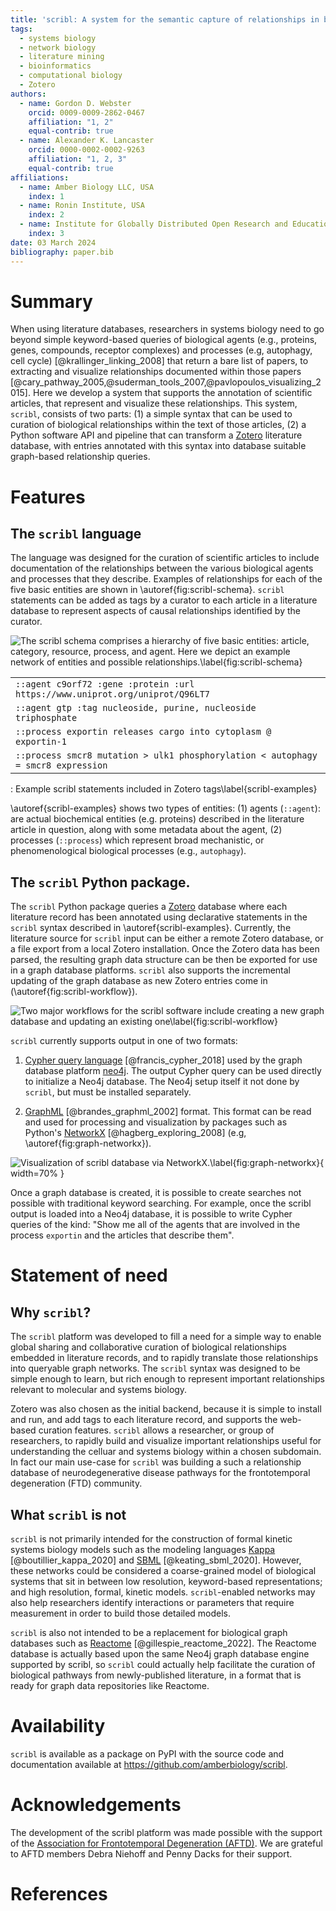 ```yaml
---
title: 'scribl: A system for the semantic capture of relationships in biological literature'
tags:
  - systems biology
  - network biology
  - literature mining
  - bioinformatics
  - computational biology
  - Zotero
authors:
  - name: Gordon D. Webster
    orcid: 0009-0009-2862-0467
    affiliation: "1, 2"
    equal-contrib: true
  - name: Alexander K. Lancaster
    orcid: 0000-0002-0002-9263
    affiliation: "1, 2, 3"
    equal-contrib: true
affiliations:
  - name: Amber Biology LLC, USA
    index: 1
  - name: Ronin Institute, USA
    index: 2
  - name: Institute for Globally Distributed Open Research and Education
    index: 3
date: 03 March 2024
bibliography: paper.bib
---
```


# Summary

When using literature databases, researchers in systems biology need
to go beyond simple keyword-based queries of biological agents (e.g.,
proteins, genes, compounds, receptor complexes) and processes (e.g,
autophagy, cell cycle) [@krallinger_linking_2008] that return a bare
list of papers, to extracting and visualize relationships documented
within those papers
[@cary_pathway_2005,@suderman_tools_2007,@pavlopoulos_visualizing_2015].
Here we develop a system that supports the annotation of scientific
articles, that represent and visualize these relationships. This
system, `scribl`, consists of two parts: (1) a simple syntax that can
be used to curation of biological relationships within the text of
those articles, (2) a Python software API and pipeline that can
transform a [Zotero](https://www.zotero.org/) literature database,
with entries annotated with this syntax into database suitable
graph-based relationship queries.

# Features

## The `scribl` language

The language was designed for the curation of scientific articles to
include documentation of the relationships between the various
biological agents and processes that they describe. Examples of
relationships for each of the five basic entities are shown in
\autoref{fig:scribl-schema}. `scribl` statements can be added as tags
by a curator to each article in a literature database to represent
aspects of causal relationships identified by the curator.

![The scribl schema comprises a hierarchy of five basic entities: `article`, `category`, `resource`, `process`, and `agent`. Here we depict an example network of entities and possible relationships.\label{fig:scribl-schema}](scribl-schema.png)

|   |
|:--|
| `::agent c9orf72 :gene :protein :url https://www.uniprot.org/uniprot/Q96LT7`     |
| `::agent gtp :tag nucleoside, purine, nucleoside triphosphate`                   |
| `::process exportin releases cargo into cytoplasm @ exportin-1`                  |
| `::process smcr8 mutation > ulk1 phosphorylation < autophagy = smcr8 expression` |
: Example scribl statements included in Zotero tags\label{scribl-examples}

\autoref{scribl-examples} shows two types of entities: (1) agents
(`::agent`): are actual biochemical entities (e.g. proteins) described
in the literature article in question, along with some metadata about
the agent, (2) processes (`::process`) which represent broad
mechanistic, or phenomenological biological processes (e.g.,
`autophagy`).

## The `scribl` Python package.

The `scribl` Python package queries a [Zotero](https://zotero.org)
database where each literature record has been annotated using
declarative statements in the `scribl` syntax described in
\autoref{scribl-examples}. Currently, the literature source for
`scribl` input can be either a remote Zotero database, or a file
export from a local Zotero installation. Once the Zotero data has been
parsed, the resulting graph data structure can be then be exported for
use in a graph database platforms. `scribl` also supports the
incremental updating of the graph database as new Zotero entries come
in (\autoref{fig:scribl-workflow}).

![Two major workflows for the scribl software include creating a new graph database and updating an existing one\label{fig:scribl-workflow}](scribl-workflow.png)

`scribl` currently supports output in one of two formats:

1. [Cypher query language](https://opencypher.org/)
[@francis_cypher_2018] used by the graph database platform
[neo4j](https://neo4j.com). The output Cypher query can be used
directly to initialize a Neo4j database.  The Neo4j setup itself it
not done by `scribl`, but must be installed separately.

2.  [GraphML](http://graphml.graphdrawing.org/)
[@brandes_graphml_2002] format. This format can be read and used for
processing and visualization by packages such as Python's
[NetworkX](https://networkx.org/) [@hagberg_exploring_2008] (e.g,
\autoref{fig:graph-networkx}).

![Visualization of scribl database via NetworkX.\label{fig:graph-networkx}](../graphdb-visual.png){ width=70% }

Once a graph database is created, it is possible to create searches
not possible with traditional keyword searching. For example, once the
scribl output is loaded into a Neo4j database, it is possible to write
Cypher queries of the kind: "Show me all of the agents that are
involved in the process `exportin` and the articles that describe
them".

# Statement of need

## Why `scribl`?

The `scribl` platform was developed to fill a need for a simple way to
enable global sharing and collaborative curation of biological
relationships embedded in literature records, and to rapidly translate
those relationships into queryable graph networks. The `scribl` syntax
was designed to be simple enough to learn, but rich enough to
represent important relationships relevant to molecular and systems
biology.

Zotero was also chosen as the initial backend, because it is simple to
install and run, and add tags to each literature record, and supports
the web-based curation features. `scribl` allows a researcher, or
group of researchers, to rapidly build and visualize important
relationships useful for understanding the celluar and systems biology
within a chosen subdomain. In fact our main use-case for `scribl` was
building a such a relationship database of neurodegenerative disease
pathways for the frontotemporal degeneration (FTD) community.

## What `scribl` is not

`scribl` is not primarily intended for the construction of formal
kinetic systems biology models such as the modeling languages
[Kappa](https://kappalanguage.org/) [@boutillier_kappa_2020] and
[SBML](https://sbml.org/) [@keating_sbml_2020]. However, these
networks could be considered a coarse-grained model of biological
systems that sit in between low resolution, keyword-based
representations; and high resolution, formal, kinetic
models. `scribl`-enabled networks may also help researchers identify
interactions or parameters that require measurement in order to build
those detailed models.

`scribl` is also not intended to be a replacement for biological graph
databases such as [Reactome](https://reactome.org)
[@gillespie_reactome_2022]. The Reactome database is actually based
upon the same Neo4j graph database engine supported by scribl, so
`scribl` could actually help facilitate the curation of biological
pathways from newly-published literature, in a format that is ready
for graph data repositories like Reactome.

# Availability

`scribl` is available as a package on PyPI with the source code and
documentation available at https://github.com/amberbiology/scribl.

# Acknowledgements

The development of the scribl platform was made possible with the
support of the [Association for Frontotemporal Degeneration
(AFTD)](https://theaftd.org/). We are grateful to AFTD members Debra
Niehoff and Penny Dacks for their support.

# References
